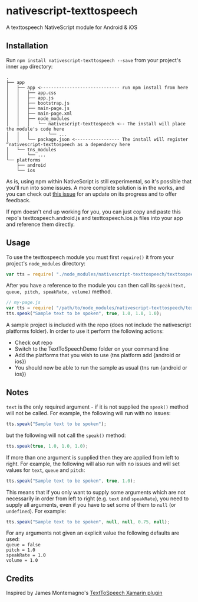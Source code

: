 # nativescript-texttospeech

A texttospeech NativeScript module for Android & iOS

## Installation

Run `npm install nativescript-texttospeech --save` from your project's inner `app` directory:

```
.
├── app
│   ├── app <------------------------------ run npm install from here
│   │   ├── app.css
│   │   ├── app.js
│   │   ├── bootstrap.js
│   │   ├── main-page.js
│   │   ├── main-page.xml
│   │   ├── node_modules
│   │   │   └── nativescript-texttospeech <-- The install will place the module's code here
│   │   │       └── ...
│   │   └── package.json <----------------- The install will register “nativescript-texttospeech as a dependency here
│   └── tns_modules
│       └── ...
└── platforms
    ├── android
    └── ios
```

As is, using npm within NativeScript is still experimental, so it's possible that you'll run into some issues. A more complete solution is in the works, and you can check out [this issue](https://github.com/NativeScript/nativescript-cli/issues/362) for an update on its progress and to offer feedback.

If npm doesn't end up working for you, you can just copy and paste this repo's texttospeech.android.js and texttospeech.ios.js files into your app and reference them directly.

## Usage

To use the texttospeech module you must first `require()` it from your project's `node_modules` directory:

```js
var tts = require( "./node_modules/nativescript-texttospeech/texttospeech" );
```

After you have a reference to the module you can then call its `speak(text, queue, pitch, speakRate, volume)` method.

```js
// my-page.js
var tts = require( "/path/to/node_modules/nativescript-texttospeech/texttospeech" );
tts.speak("Sample text to be spoken", true, 1.0, 1.0, 1.0);
```

A sample project is included with the repo (does not include the nativescript platforms folder). In order to use it perform the following actions:

* Check out repo
* Switch to the TextToSpeechDemo folder on your command line
* Add the platforms that you wish to use (tns platform add {android or ios})
* You should now be able to run the sample as usual (tns run {android or ios})

## Notes

`text` is the only required argument - if it is not supplied the `speak()` method will not be called. For example, the following will run with no issues:

```js
tts.speak("Sample text to be spoken");
```

but the following will not call the `speak()` method:

```js
tts.speak(true, 1.0, 1.0, 1.0);
```

If more than one argument is supplied then they are applied from left to right. For example, the following will also run with no issues and will set values for `text`, `queue` and `pitch`:

```js
tts.speak("Sample text to be spoken", true, 1.0);
```

This means that if you only want to supply some arguments which are not necessarily in order from left to right (e.g. `text` and `speakRate`), you need to supply all arguments, even if you have to set some of them to `null` (or `undefined`). For example:

```js
tts.speak("Sample text to be spoken", null, null, 0.75, null);
```

For any arguments not given an explicit value the following defaults are used:  
`queue = false`  
`pitch = 1.0`  
`speakRate = 1.0`  
`volume = 1.0`

## Credits

Inspired by James Montemagno's [TextToSpeech Xamarin plugin](https://github.com/jamesmontemagno/Xamarin.Plugins/tree/master/TextToSpeech)
